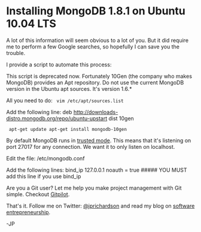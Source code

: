 <!--
author: JP
publish: Thu May 05 2011 00:51:29 GMT-0500 (CDT)
status: publish
type: post
link: https://procbits.wordpress.com/2011/05/04/installing-mongodb-1-8-1-on-ubuntu-10-04-lts/
tags: Linux, MongoDB
slug: 2011/05/04/installing-mongodb-1-8-1-on-ubuntu-10-04-lts
-->

Installing MongoDB 1.8.1 on Ubuntu 10.04 LTS
============================================

A lot of this information will seem obvious to a lot of you. But it did
require me to perform a few Google searches, so hopefully I can save you
the trouble.

I provide a script to automate this process:
[](https://github.com/jprichardson/mongo_install "https://github.com/jprichardson/mongo_install")

This script is deprecated now. Fortunately 10Gen (the company who makes
MongoDB) provides an Apt repository. Do not use the current MongoDB
version in the Ubuntu apt sources. It's version 1.6.\*

All you need to do: ` vim /etc/apt/sources.list`

Add the following line: deb
http://downloads-distro.mongodb.org/repo/ubuntu-upstart dist 10gen

` apt-get update apt-get install mongodb-10gen`

By default MongoDB runs in [trusted
mode](http://www.mongodb.org/display/DOCS/Security+and+Authentication).
This means that it's listening on port 27017 for any connection. We want
it to only listen on localhost.

Edit the file: /etc/mongodb.conf

Add the following lines: bind\_ip 127.0.0.1 noauth = true \#\#\#\#\# YOU
MUST add this line if you use bind\_ip

Are you a Git user? Let me help you make project management with Git
simple. Checkout [Gitpilot](http://gitpilot.com).

That's it. Follow me on Twitter:
[@jprichardson](http://twitter.com/jprichardson) and read my blog on
[software entrepreneurship](http://techneur.com).

-JP
